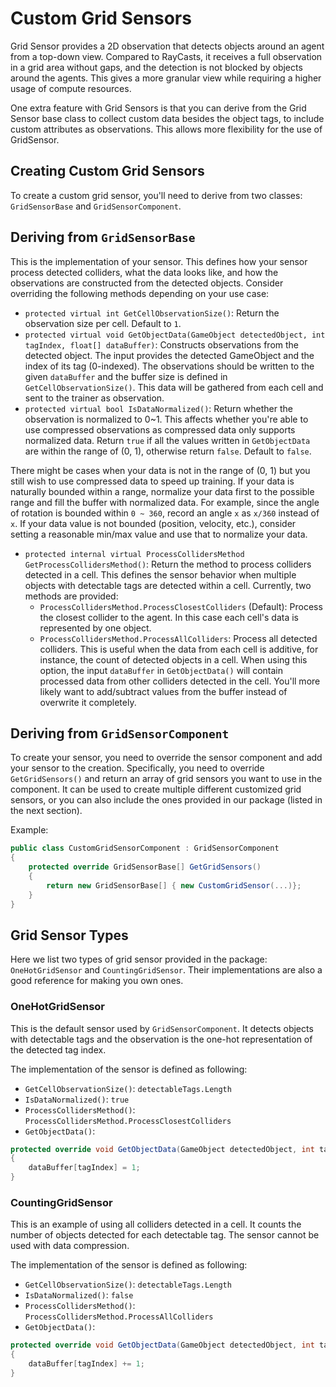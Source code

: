 # Custom Grid Sensors

Grid Sensor provides a 2D observation that detects objects around an agent from a top-down view. Compared to RayCasts, it receives a full observation in a grid area without gaps, and the detection is not blocked by objects around the agents. This gives a more granular view while requiring a higher usage of compute resources.

One extra feature with Grid Sensors is that you can derive from the Grid Sensor base class to collect custom data besides the object tags, to include custom attributes as observations. This allows more flexibility for the use of GridSensor.

## Creating Custom Grid Sensors
To create a custom grid sensor, you'll need to derive from two classes: `GridSensorBase` and `GridSensorComponent`.

## Deriving from `GridSensorBase`
This is the implementation of your sensor. This defines how your sensor process detected colliders, what the data looks like, and how the observations are constructed from the detected objects. Consider overriding the following methods depending on your use case:
* `protected virtual int GetCellObservationSize()`: Return the observation size per cell. Default to `1`.
* `protected virtual void GetObjectData(GameObject detectedObject, int tagIndex, float[] dataBuffer)`: Constructs observations from the detected object. The input provides the detected GameObject and the index of its tag (0-indexed). The observations should be written to the given `dataBuffer` and the buffer size is defined in `GetCellObservationSize()`. This data will be gathered from each cell and sent to the trainer as observation.
* `protected virtual bool IsDataNormalized()`: Return whether the observation is normalized to 0~1. This affects whether you're able to use compressed observations as compressed data only supports normalized data. Return `true` if all the values written in `GetObjectData` are within the range of (0, 1), otherwise return `false`. Default to `false`.

There might be cases when your data is not in the range of (0, 1) but you still wish to use compressed data to speed up training. If your data is naturally bounded within a range, normalize your data first to the possible range and fill the buffer with normalized data. For example, since the angle of rotation is bounded within `0 ~ 360`, record an angle `x` as `x/360` instead of `x`. If your data value is not bounded (position, velocity, etc.), consider setting a reasonable min/max value and use that to normalize your data.
* `protected internal virtual ProcessCollidersMethod GetProcessCollidersMethod()`: Return the method to process colliders detected in a cell. This defines the sensor behavior when multiple objects with detectable tags are detected within a cell.
Currently, two methods are provided:
  * `ProcessCollidersMethod.ProcessClosestColliders` (Default): Process the closest collider to the agent. In this case each cell's data is represented by one object.
  * `ProcessCollidersMethod.ProcessAllColliders`: Process all detected colliders. This is useful when the data from each cell is additive, for instance, the count of detected objects in a cell. When using this option, the input `dataBuffer` in `GetObjectData()` will contain processed data from other colliders detected in the cell. You'll more likely want to add/subtract values from the buffer instead of overwrite it completely.

## Deriving from `GridSensorComponent`
To create your sensor, you need to override the sensor component and add your sensor to the creation. Specifically, you need to override `GetGridSensors()` and return an array of grid sensors you want to use in the component. It can be used to create multiple different customized grid sensors, or you can also include the ones provided in our package (listed in the next section).

Example:
```csharp
public class CustomGridSensorComponent : GridSensorComponent
{
    protected override GridSensorBase[] GetGridSensors()
    {
        return new GridSensorBase[] { new CustomGridSensor(...)};
    }
}
```

## Grid Sensor Types
Here we list two types of grid sensor provided in the package: `OneHotGridSensor` and `CountingGridSensor`. Their implementations are also a good reference for making you own ones.

### OneHotGridSensor
This is the default sensor used by `GridSensorComponent`. It detects objects with detectable tags and the observation is the one-hot representation of the detected tag index.

The implementation of the sensor is defined as following:
* `GetCellObservationSize()`: `detectableTags.Length`
* `IsDataNormalized()`: `true`
* `ProcessCollidersMethod()`: `ProcessCollidersMethod.ProcessClosestColliders`
* `GetObjectData()`:

```csharp
protected override void GetObjectData(GameObject detectedObject, int tagIndex, float[] dataBuffer)
{
    dataBuffer[tagIndex] = 1;
}
```

### CountingGridSensor
This is an example of using all colliders detected in a cell. It counts the number of objects detected for each detectable tag. The sensor cannot be used with data compression.

The implementation of the sensor is defined as following:
* `GetCellObservationSize()`: `detectableTags.Length`
* `IsDataNormalized()`: `false`
* `ProcessCollidersMethod()`: `ProcessCollidersMethod.ProcessAllColliders`
* `GetObjectData()`:

```csharp
protected override void GetObjectData(GameObject detectedObject, int tagIndex, float[] dataBuffer)
{
    dataBuffer[tagIndex] += 1;
}
```
